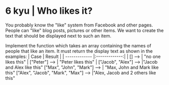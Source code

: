 # 6 kyu | Who likes it?

You probably know the "like" system from Facebook and other pages. People can "like" blog posts, pictures or other items. We want to create the text that should be displayed next to such an item.

Implement the function which takes an array containing the names of people that like an item. It must return the display text as shown in the examples:
| Case        | Result           |
| ------------- |:-------------:|
| []                          -->  | "no one likes this" |
["Peter"]                         -->  | "Peter likes this" |
["Jacob", "Alex"]                 -->  |"Jacob and Alex like this"
["Max", "John", "Mark"]           --> | "Max, John and Mark like this"
["Alex", "Jacob", "Mark", "Max"]  -->  |"Alex, Jacob and 2 others like this"
